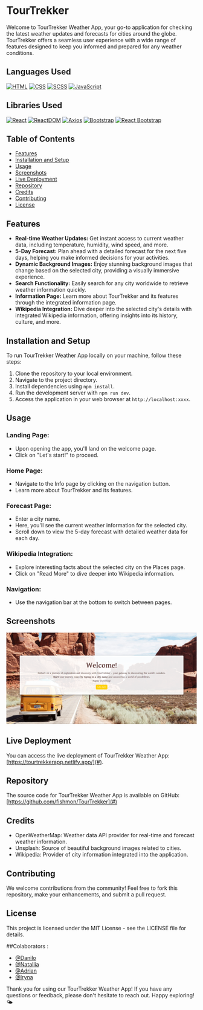 # TourTrekker


Welcome to TourTrekker Weather App, your go-to application for checking the latest weather updates and forecasts for cities around the globe. TourTrekker offers a seamless user experience with a wide range of features designed to keep you informed and prepared for any weather conditions.

## Languages Used
[![HTML](https://img.shields.io/badge/HTML-5-orange)](#) [![CSS](https://img.shields.io/badge/CSS-3-blue)](#) [![SCSS](https://img.shields.io/badge/SCSS-Sass-pink)](#) [![JavaScript](https://img.shields.io/badge/JavaScript-ES6-yellow)](#)

## Libraries Used
[![React](https://img.shields.io/badge/React-17.0.2-blue)](#) [![ReactDOM](https://img.shields.io/badge/ReactDOM-17.0.2-blue)](#) [![Axios](https://img.shields.io/badge/Axios-0.21.1-lightgrey)](#) [![Bootstrap](https://img.shields.io/badge/Bootstrap-5.3.2-blueviolet)](#) [![React Bootstrap](https://img.shields.io/badge/React%20Bootstrap-2.0.0-blueviolet)](#)


## Table of Contents
- [Features](#features)
- [Installation and Setup](#installation-and-setup)
- [Usage](#usage)
- [Screenshots](#screenshots)
- [Live Deployment](#live-deployment)
- [Repository](#repository)
- [Credits](#credits)
- [Contributing](#contributing)
- [License](#license)



## Features
- **Real-time Weather Updates:** Get instant access to current weather data, including temperature, humidity, wind speed, and more.
- **5-Day Forecast:** Plan ahead with a detailed forecast for the next five days, helping you make informed decisions for your activities.
- **Dynamic Background Images:** Enjoy stunning background images that change based on the selected city, providing a visually immersive experience.
- **Search Functionality:** Easily search for any city worldwide to retrieve weather information quickly.
- **Information Page:** Learn more about TourTrekker and its features through the integrated information page.
- **Wikipedia Integration:** Dive deeper into the selected city's details with integrated Wikipedia information, offering insights into its history, culture, and more.

## Installation and Setup
To run TourTrekker Weather App locally on your machine, follow these steps:
1. Clone the repository to your local environment.
2. Navigate to the project directory.
3. Install dependencies using `npm install`.
4. Run the development server with `npm run dev`.
5. Access the application in your web browser at `http://localhost:xxxx`.

## Usage
### Landing Page:
- Upon opening the app, you'll land on the welcome page.
- Click on "Let's start!" to proceed.
### Home Page:
- Navigate to the Info page by clicking on the navigation button.
- Learn more about TourTrekker and its features.
### Forecast Page:
- Enter a city name.
- Here, you'll see the current weather information for the selected city.
- Scroll down to view the 5-day forecast with detailed weather data for each day.
### Wikipedia Integration:
- Explore interesting facts about the selected city on the Places page.
- Click on "Read More" to dive deeper into Wikipedia information.
### Navigation:
- Use the navigation bar at the bottom to switch between pages.

## Screenshots
![Screenshot of the program](image.png)

## Live Deployment
You can access the live deployment of TourTrekker Weather App: [https://tourtrekkerapp.netlify.app/](#).

## Repository
The source code for TourTrekker Weather App is available on GitHub:
[https://github.com/fishmon/TourTrekker](#)

## Credits
- OpenWeatherMap: Weather data API provider for real-time and forecast weather information.
- Unsplash: Source of beautiful background images related to cities.
- Wikipedia: Provider of city information integrated into the application.

## Contributing
We welcome contributions from the community! Feel free to fork this repository, make your enhancements, and submit a pull request.

## License
This project is licensed under the MIT License - see the LICENSE file for details.

##Colaborators :
- [@Danilo](https://github.com/DaniloRua)
- [@Natallia](https://github.com/natalie-0073)
- [@Adrian](https://github.com/fishmon)
- [@Iryna](https://github.com/iabramidze)

Thank you for using our TourTrekker Weather App! If you have any questions or feedback, please don't hesitate to reach out. Happy exploring! 🌤️
